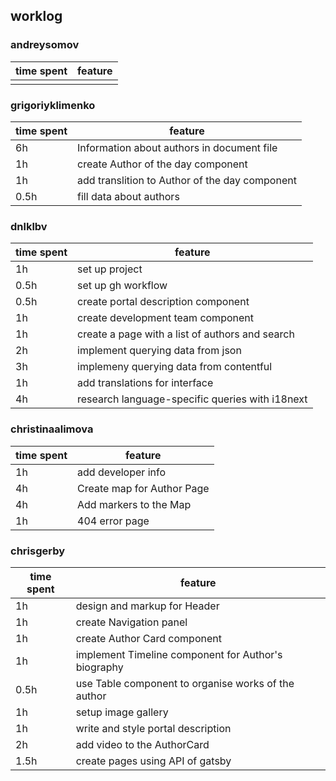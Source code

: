 ## worklog

### andreysomov
|time spent|feature|
|---|---|
|   |   |

### grigoriyklimenko
|time spent|feature|
|---|---|
| 6h | Information about authors in document file|
| 1h | create Author of the day component |
| 1h | add translition to Author of the day component |
| 0.5h | fill data about authors |

### dnlklbv
|time spent|feature|
|---|---|
| 1h | set up project |
| 0.5h | set up gh workflow |
| 0.5h | create portal description component |
| 1h | create development team component |
| 1h | create a page with a list of authors and search |
| 2h | implement querying data from json |
| 3h | implemeny querying data from contentful |
| 1h | add translations for interface |
| 4h | research language-specific queries with i18next |

### christinaalimova
|time spent|feature|
|---|---|
| 1h | add developer info |
| 4h | Create map for Author Page|
| 4h | Add markers to the Map |
| 1h | 404 error page |

### chrisgerby
|time spent|feature|
|---|---|
| 1h | design and markup for Header |
| 1h | create Navigation panel |
| 1h | create Author Card component |
| 1h | implement Timeline component for Author's biography |
| 0.5h | use Table component to organise works of the author |
| 1h | setup image gallery |
| 1h | write and style portal description |
| 2h | add video to the AuthorCard |
| 1.5h | create pages using API of gatsby |

